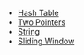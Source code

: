 * [Hash Table](/tags.md)
* [Two Pointers](/tags.md)
* [String](/tags.md)
* [Sliding Window](/tags.md)
